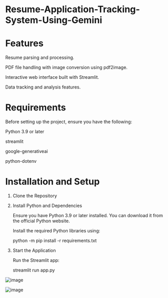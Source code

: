 # Resume-Application-Tracking-System-Using-Gemini

# Features
Resume parsing and processing.

PDF file handling with image conversion using pdf2image.

Interactive web interface built with Streamlit.

Data tracking and analysis features.

# Requirements
Before setting up the project, ensure you have the following:

Python 3.9 or later

streamlit

google-generativeai

python-dotenv

# Installation and Setup

1. Clone the Repository
   
2. Install Python and Dependencies

   Ensure you have Python 3.9 or later installed. You can download it from the official Python website.

   Install the required Python libraries using:
   
   python -m pip install -r requirements.txt
   
3. Start the Application
   
   Run the Streamlit app:

   streamlit run app.py


![image](https://github.com/user-attachments/assets/90d273bd-723f-4697-b276-affa45e9846d)

![image](https://github.com/user-attachments/assets/49e9bebb-f3b3-4603-8599-3342a8cb78c5)

